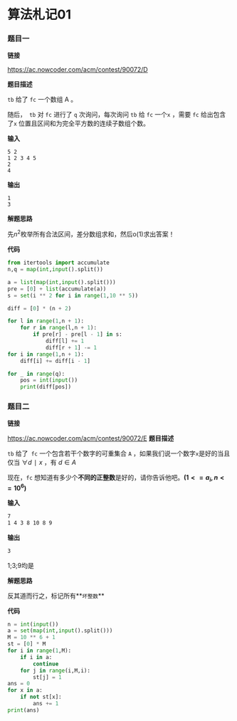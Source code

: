 # 算法札记01

### 题目一

**链接**

https://ac.nowcoder.com/acm/contest/90072/D

**题目描述**                    

`tb` 给了 `fc` 一个数组 A 。

随后，` tb` 对 `fc` 进行了 `q` 次询问，每次询问 `tb` 给 `fc` 一个`x` ，需要 `fc` 给出包含了`x` 位置且区间和为完全平方数的连续子数组个数。

**输入**

```
5 2
1 2 3 4 5
2
4
```

**输出**

```
1
3
```

**解题思路**

先$n^2$枚举所有合法区间，差分数组求和，然后o(1)求出答案！

**代码**

```python
from itertools import accumulate 
n,q = map(int,input().split())

a = list(map(int,input().split()))
pre = [0] + list(accumulate(a))
s = set(i ** 2 for i in range(1,10 ** 5))

diff = [0] * (n + 2)

for l in range(1,n + 1):
    for r in range(l,n + 1):
        if pre[r] - pre[l - 1] in s:
            diff[l] += 1
            diff[r + 1] -= 1
for i in range(1,n + 1):
    diff[i] += diff[i - 1]

for _ in range(q):
    pos = int(input())
    print(diff[pos])
```

### 题目二

**链接**

https://ac.nowcoder.com/acm/contest/90072/E
**题目描述**

`tb` 给了` fc` 一个包含若干个数字的可重集合 `A` ，如果我们说一个数字`x`是好的当且仅当 $∀ d∣x$ ，有 $d \in A$

现在，`fc` 想知道有多少个**不同的正整数**是好的，请你告诉他吧。**$(1 <= a_i,n <= 10^6)$**

**输入**

```bash
7
1 4 3 8 10 8 9
```

**输出**

```bash
3
```

1;3;9均是

**解题思路**

反其道而行之，标记所有**`坏整数`**

**代码**

```python
n = int(input())
a = set(map(int,input().split()))
M = 10 ** 6 + 1
st = [0] * M
for i in range(1,M):
    if i in a:
        continue
    for j in range(i,M,i):
        st[j] = 1
ans = 0
for x in a:
    if not st[x]:
        ans += 1
print(ans)
```

